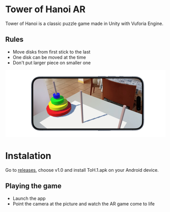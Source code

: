 # Tower of Hanoi AR

 Tower of Hanoi is a classic puzzle game made in Unity with Vuforia Engine.

## Rules

- Move disks from first stick to the last
- One disk can be moved at the time
- Don't put larger piece on smaller one


[![Phone mockup](img/mockup.png)](https://youtu.be/UFwFavob85M)



# Instalation

Go to [releases](https://github.com/marlum732/AR-Towers-of-Hanoi/releases/tag/v1.0), choose v1.0 and install ToH.1.apk on your Android device.

## Playing the game
- Launch the app
- Point the camera at the picture and watch the AR game come to life